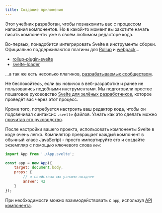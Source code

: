 ```yaml
---
title: Создание приложения
---
```


Этот учебник разработан, чтобы познакомить вас с процессом написания компонентов. Но в какой-то момент вы захотите начать писать компоненты уже в своём любимом редакторе кода.

Во-первых, понадобится интегрировать Svelte в инструменты сборки. Официально поддерживаются плагины для [Rollup](https://rollupjs.org) и [webpack](https://webpack.js.org/)...

* [rollup-plugin-svelte](https://github.com/sveltejs/rollup-plugin-svelte)
* [svelte-loader](https://github.com/sveltejs/svelte-loader)

...а так же есть несолько плагинов, [разрабатываемых сообществом](https://github.com/sveltejs/integrations#bundler-plugins).

Не беспокойтесь, если вы  новичок в веб-разработке и ранее не пользовались подобными инструментами. Мы подготовили простое пошаговое руководство [Svelte для зелёных разработчиков](blog/svelte-for-new-developers), которое проведёт вас через этот процесс.

Кроме того, потребуется настроить ваш редактор кода, чтобы он подсвечивал синтаксис `.svelte` файлов. Узнать как это сделать можно [прочитав это руководство](blog/setting-up-your-editor).

После настройки вашего проекта, использовать компоненты Svelte в коде очень легко. Компилятор превращает каждый компонент в обычный класс JavaScript - просто импортируйте его и создайте экземпляр с помощью ключевого слова `new`:

```js
import App from './App.svelte';

const app = new App({
	target: document.body,
	props: {
		// о свойствах мы узнаем позднее
		answer: 42
	}
});
```

При необходимости можно взаимодействовать с `app`, используя [API компонента](docs#API_компонента_на_клиенте).
